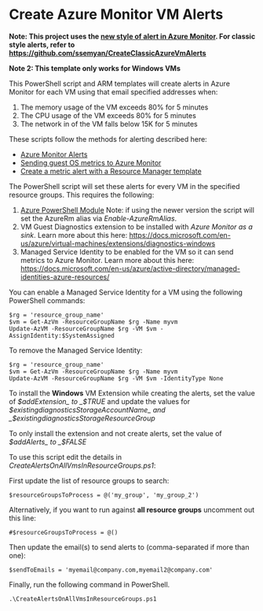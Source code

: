 # Create Azure Monitor VM Alerts

**Note: This project uses the [new style of alert in Azure Monitor](https://docs.microsoft.com/en-us/azure/azure-monitor/platform/alerts-overview). For classic style alerts, refer to https://github.com/ssemyan/CreateClassicAzureVmAlerts**

**Note 2: This template only works for Windows VMs**

This PowerShell script and ARM templates will create alerts in Azure Monitor for each VM using that email specified addresses when:

1. The memory usage of the VM exceeds 80% for 5 minutes
1. The CPU usage of the VM exceeds 80% for 5 minutes
1. The network in of the VM falls below 15K for 5 minutes

These scripts follow the methods for alerting described here: 
* [Azure Monitor Alerts](https://docs.microsoft.com/en-us/azure/azure-monitor/platform/alerts-overview)
* [Sending guest OS metrics to Azure Monitor](https://docs.microsoft.com/en-us/azure/azure-monitor/platform/collect-custom-metrics-guestos-resource-manager-vm)
* [Create a metric alert with a Resource Manager template](https://docs.microsoft.com/en-us/azure/azure-monitor/platform/alerts-metric-create-templates)

The PowerShell script will set these alerts for every VM in the specified resource groups. This requires the following:

1. [Azure PowerShell Module](https://docs.microsoft.com/en-us/powershell/azure/overview?view=azps-1.3.0) Note: if using the newer version the script will set the AzureRm alias via _Enable-AzureRmAlias_.
1. VM Guest Diagnostics extension to be installed with _Azure Monitor as a sink_. Learn more about this here: https://docs.microsoft.com/en-us/azure/virtual-machines/extensions/diagnostics-windows
1. Managed Service Identity to be enabled for the VM so it can send metrics to Azure Monitor. Learn more about this here: https://docs.microsoft.com/en-us/azure/active-directory/managed-identities-azure-resources/

You can enable a Managed Service Identity for a VM using the following PowerShell commands:

```
$rg = 'resource_group_name'
$vm = Get-AzVm -ResourceGroupName $rg -Name myvm
Update-AzVM -ResourceGroupName $rg -VM $vm -AssignIdentity:$SystemAssigned
```

To remove the Managed Service Identity:

```
$rg = 'resource_group_name'
$vm = Get-AzVm -ResourceGroupName $rg -Name myvm
Update-AzVM -ResourceGroupName $rg -VM $vm -IdentityType None
```

To install the **Windows** VM Extension while creating the alerts, set the value of _$addExtension_ to _$TRUE_ and update the values for _$existingdiagnosticsStorageAccountName_ and _$existingdiagnosticsStorageResourceGroup_

To only install the extension and not create alerts, set the value of _$addAlerts_ to _$FALSE_

To use this script edit the details in _CreateAlertsOnAllVmsInResourceGroups.ps1_:

First update the list of resource groups to search:
```
$resourceGroupsToProcess = @('my_group', 'my_group_2')
```

Alternatively, if you want to run against **all resource groups** uncomment out this line:
```
#$resourceGroupsToProcess = @()
```

Then update the email(s) to send alerts to (comma-separated if more than one):
```
$sendToEmails = 'myemail@company.com,myemail2@company.com'
```

Finally, run the following command in PowerShell. 
```
.\CreateAlertsOnAllVmsInResourceGroups.ps1
```
